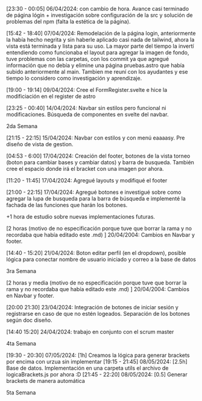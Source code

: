 [23:30 - 00:05] 06/04/2024: con cambio de hora. Avance casi terminado de página lógin + investigación sobre configuración de la src y solución de problemas del npm (falta la estética de la página).

[15:42 - 18:40] 07/04/2024: Remodelación de la página login, anteriormente la había hecho negrita y sin haberle aplicado casi nada de tailwind, ahora la vista está terminada y lista para su uso. La mayor parte del tiempo la invertí entendiendo como funcionaba el layout para agregar la imagen de fondo, tuve problemas con las carpetas, con los commit ya que agregué información que no debía y elimine una página pruebas.astro que había subido anteriormente al main. Tambien me reuní con los ayudantes y ese tiempo lo considero como investigación y aprendizaje.

[19:00 - 19:14] 09/04/2024: Cree el FormRegister.svelte e hice la modificiación en el register de astro

[23:25 - 00:40] 14/04/2024: Navbar sin estilos pero funcional ni modificaciones. Búsqueda de componentes en svelte del navbar.

2da Semana

[21:15 - 22:15] 15/04/2024: Navbar con estilos y con menú eaaaasy. Pre diseño de vista de gestion.

[04:53 - 6:00] 17/04/2024: Creación del footer, botones de la vista torneo (boton para cambiar bases y cambiar datos) y barra de busqueda. También cree el espacio donde irá el bracket con una imagen por ahora.

[11:20 - 11:45] 17/04/2024: Agregué layouts y modifiqué el footer

[21:00 - 22:15] 17/04/2024: Agregué botones e investigué sobre como agregar la lupa de busqueda para la barra de búsqueda e implementé la fachada de las funciones que harán los botones.

+1 hora de estudio sobre nuevas implementaciones futuras.

[2 horas (motivo de no especificación porque tuve que borrar la rama y no recordaba que había editado este .md) ] 20/04/2004: Cambios en Navbar y footer.

[14:40 - 15:20] 21/04/2024: Boton editar perfil (en el dropdown), posible lógica para conectar nombre de usuario iniciado y correo a la base de datos  

3ra Semana

[2 horas y media (motivo de no especificación porque tuve que borrar la rama y no recordaba que había editado este .md) ] 20/04/2004: Cambios en Navbar y footer.

[20:00 21:30] 23/04/2024: Integración de botones de iniciar sesión y registrarse en caso de que no estén logeados. Separación de los botones según doc diseño.


[14:40 15:20] 24/04/2024: trabajo en conjunto con el scrum master

4ta Semana

[19:30 - 20:30] 07/05/2024: [1h] Creamos la lógica para generar brackets por encima con urzua sin implementar
[19:15 - 21:45] 08/05/2024: [2.5h] Base de datos. Implementación en una carpeta utils el archivo de logicaBrackets.js por ahora :D
[21:45 - 22:20] 08/05/2024: [0.5] Generar brackets de manera automática

5ta Semana

